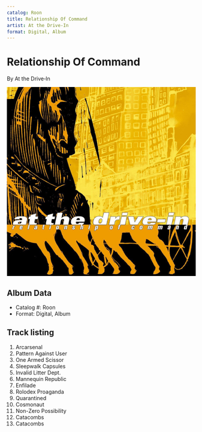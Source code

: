 ```yaml
---
catalog: Roon
title: Relationship Of Command
artist: At the Drive‐In
format: Digital, Album
---
```


# Relationship Of Command

By At the Drive‐In

![](../../assets/albumcovers/At_the_Drive‐In-Relationship_Of_Command.png)

## Album Data

- Catalog #: Roon
- Format: Digital, Album


## Track listing


1. Arcarsenal
2. Pattern Against User
3. One Armed Scissor
4. Sleepwalk Capsules
5. Invalid Litter Dept.
6. Mannequin Republic
7. Enfilade
8. Rolodex Proaganda
9. Quarantined
10. Cosmonaut
11. Non-Zero Possibility
12. Catacombs
13. Catacombs

